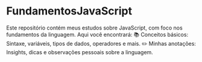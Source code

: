 # FundamentosJavaScript
Este repositório contém meus estudos sobre JavaScript, com foco nos fundamentos da linguagem. Aqui você encontrará:  📚 Conceitos básicos: Sintaxe, variáveis, tipos de dados, operadores e mais. ✏️ Minhas anotações: Insights, dicas e observações pessoais sobre a linguagem.
